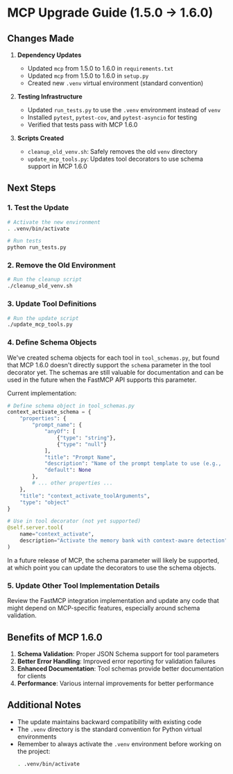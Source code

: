 # MCP Upgrade Guide (1.5.0 → 1.6.0)

## Changes Made

1. **Dependency Updates**
   - Updated `mcp` from 1.5.0 to 1.6.0 in `requirements.txt`
   - Updated `mcp` from 1.5.0 to 1.6.0 in `setup.py`
   - Created new `.venv` virtual environment (standard convention)

2. **Testing Infrastructure**
   - Updated `run_tests.py` to use the `.venv` environment instead of `venv`
   - Installed `pytest`, `pytest-cov`, and `pytest-asyncio` for testing
   - Verified that tests pass with MCP 1.6.0

3. **Scripts Created**
   - `cleanup_old_venv.sh`: Safely removes the old `venv` directory
   - `update_mcp_tools.py`: Updates tool decorators to use schema support in MCP 1.6.0

## Next Steps

### 1. Test the Update

```bash
# Activate the new environment
. .venv/bin/activate

# Run tests
python run_tests.py
```

### 2. Remove the Old Environment

```bash
# Run the cleanup script
./cleanup_old_venv.sh
```

### 3. Update Tool Definitions

```bash
# Run the update script
./update_mcp_tools.py
```

### 4. Define Schema Objects

We've created schema objects for each tool in `tool_schemas.py`, but found that MCP 1.6.0 doesn't directly support the `schema` parameter in the tool decorator yet. The schemas are still valuable for documentation and can be used in the future when the FastMCP API supports this parameter.

Current implementation:
```python
# Define schema object in tool_schemas.py
context_activate_schema = {
    "properties": {
        "prompt_name": {
            "anyOf": [
                {"type": "string"},
                {"type": "null"}
            ],
            "title": "Prompt Name",
            "description": "Name of the prompt template to use (e.g., 'default', 'create-project-brief')",
            "default": None
        },
        # ... other properties ...
    },
    "title": "context_activate_toolArguments",
    "type": "object"
}

# Use in tool decorator (not yet supported)
@self.server.tool(
    name="context_activate", 
    description="Activate the memory bank with context-aware detection"
)
```

In a future release of MCP, the schema parameter will likely be supported, at which point you can update the decorators to use the schema objects.

### 5. Update Other Tool Implementation Details

Review the FastMCP integration implementation and update any code that might depend on MCP-specific features, especially around schema validation.

## Benefits of MCP 1.6.0

1. **Schema Validation**: Proper JSON Schema support for tool parameters
2. **Better Error Handling**: Improved error reporting for validation failures
3. **Enhanced Documentation**: Tool schemas provide better documentation for clients
4. **Performance**: Various internal improvements for better performance

## Additional Notes

- The update maintains backward compatibility with existing code
- The `.venv` directory is the standard convention for Python virtual environments
- Remember to always activate the `.venv` environment before working on the project:
  ```bash
  . .venv/bin/activate
  ```
